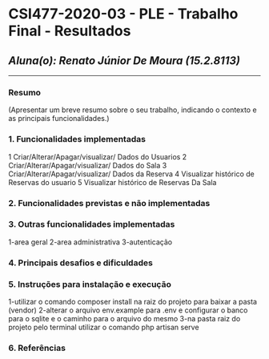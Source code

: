 # **CSI477-2020-03 - PLE - Trabalho Final - Resultados**
## *Aluna(o): Renato Júnior De Moura (15.2.8113)*

--------------

<!-- Este documento tem como objetivo apresentar o projeto desenvolvido, considerando o que foi definido na proposta e o produto final. -->

### Resumo

  (Apresentar um breve resumo sobre o seu trabalho, indicando o contexto e as principais funcionalidades.)

### 1. Funcionalidades implementadas
1 Criar/Alterar/Apagar/visualizar/ Dados do Usuarios
2 Criar/Alterar/Apagar/visualizar/ Dados do Sala
3 Criar/Alterar/Apagar/visualizar/ Dados da Reserva
4 Visualizar histórico de Reservas do usuario
5 Visualizar histórico de Reservas Da Sala 
  
### 2. Funcionalidades previstas e não implementadas


### 3. Outras funcionalidades implementadas
1-area geral
2-area administrativa 
3-autenticação 

### 4. Principais desafios e dificuldades
<!-- Descrever os principais desafios encontrados no desenvolvimento do trabalho, quais foram as dificuldades e como elas foram superadas e resolvidas. -->

### 5. Instruções para instalação e execução
<!-- Descrever o que deve ser feito para instalar (ou baixar) a aplicação, o que precisa ser configurando (parâmetros, banco de dados e afins) e como executá-la. -->
1-utilizar o comando composer install na raiz do projeto para baixar a pasta (vendor)
2-alterar o arquivo env.example para .env e configurar o banco para o sqlite e o caminho para o arquivo do mesmo 
3-na pasta raiz do projeto pelo terminal utilizar o comando php artisan serve 
### 6. Referências
<!-- Referências podem ser incluídas, caso necessário. Utilize o padrão ABNT. -->

